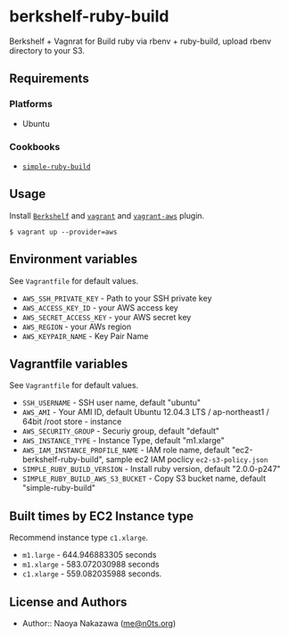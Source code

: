 berkshelf-ruby-build
===================================
Berkshelf + Vagnrat for Build ruby via rbenv + ruby-build, upload rbenv directory to your S3.


Requirements
------------
### Platforms
- Ubuntu

### Cookbooks
- [`simple-ruby-build`](https://github.com/n0ts/cookbook-simple-ruby-build)


Usage
-----
Install [`Berkshelf`](http://berkshelf.com/) and [`vagrant`](http://www.vagrantup.com/) and [`vagrant-aws`](https://github.com/mitchellh/vagrant-aws) plugin.

```
$ vagrant up --provider=aws
```

Environment variables
-----
See `Vagrantfile` for default values.

- `AWS_SSH_PRIVATE_KEY` - Path to your SSH private key
- `AWS_ACCESS_KEY_ID` -  your AWS access key
- `AWS_SECRET_ACCESS_KEY` - your AWS secret key
- `AWS_REGION` - your AWs region
- `AWS_KEYPAIR_NAME` - Key Pair Name


Vagrantfile variables
-----
See `Vagrantfile` for default values.

- `SSH_USERNAME` - SSH user name, default "ubuntu"
- `AWS_AMI` - Your AMI ID, default Ubuntu 12.04.3 LTS / ap-northeast1 / 64bit /root store - instance
- `AWS_SECURITY_GROUP` - Securiy group, default "default"
- `AWS_INSTANCE_TYPE` - Instance Type, default "m1.xlarge"
- `AWS_IAM_INSTANCE_PROFILE_NAME` - IAM role name, default "ec2-berkshelf-ruby-build", sample ec2 IAM poclicy `ec2-s3-policy.json`
- `SIMPLE_RUBY_BUILD_VERSION` - Install ruby version, default "2.0.0-p247"
- `SIMPLE_RUBY_BUILD_AWS_S3_BUCKET` - Copy S3 bucket name, default "simple-ruby-build"


Built times by EC2 Instance type
-----
Recommend instance type `c1.xlarge`.

- `m1.large` - 644.946883305 seconds
- `m1.xlarge` - 583.072030988 seconds
- `c1.xlarge` - 559.082035988 seconds.


License and Authors
-------------------
- Author:: Naoya Nakazawa (<me@n0ts.org>)
